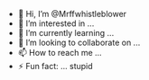 - 👋 Hi, I’m @Mrffwhistleblower
- 👀 I’m interested in ...
- 🌱 I’m currently learning ...
- 💞️ I’m looking to collaborate on ...
- 📫 How to reach me ...
- ⚡ Fun fact: ... stupid

<!---
Mrffwhistleblower/Mrffwhistleblower is a ✨ special ✨ repository because its `README.md` (this file) appears on your GitHub profile.
You can click the Preview link to take a look at your changes.
--->
